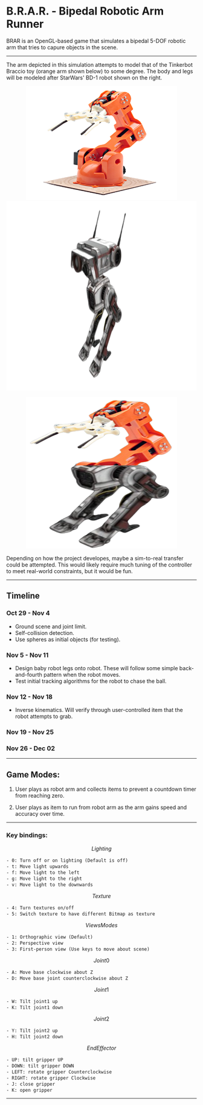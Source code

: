 # B.R.A.R. - Bipedal Robotic Arm Runner

BRAR is an OpenGL-based game that simulates a bipedal 5-DOF robotic arm that tries to capure objects in the scene. 

--- 

<!--p align="center" width="100%">
<img src="doc/gif/BRAR.gif" width="450" height="250" />
</p-->

The arm depicted in this simulation attempts to model that of the Tinkerbot Braccio toy (orange arm shown below) to some degree. The body and legs will be modeled after StarWars' BD-1 robot shown on the right.

<p align="center" width="100%">
<img src="doc/image/braccio_robot.png" width="400" height="300" />
<img src="doc/image/BD-1.png" width="600" height="500" />
</p>

<p align="center" width="100%">
<img src="doc/image/braccio_BD1.png" width="400" height="400" />
</p>

Depending on how the project developes, maybe a sim-to-real transfer could be attempted. This would likely require much tuning of the controller to meet real-world constraints, but it would be fun.

--- 

## Timeline 
### Oct 29 - Nov 4
- Ground scene and joint limit.
- Self-collision detection.
- Use spheres as initial objects (for testing).

### Nov 5 - Nov 11
- Design baby robot legs onto robot. These will follow some simple back-and-fourth pattern when the robot moves.
- Test initial tracking algorithms for the robot to chase the ball.

### Nov 12 - Nov 18
- Inverse kinematics. Will verify through user-controlled item that the robot attempts to grab.

### Nov 19 - Nov 25

### Nov 26 - Dec 02

--- 
## Game Modes:

1) User plays as robot arm and collects items to prevent a countdown timer from reaching zero.

2) User plays as item to run from robot arm as the arm gains speed and accuracy over time.

--- 

### Key bindings:

$$Lighting $$

    - 0: Turn off or on lighting (Default is off)
    - t: Move light upwards
    - f: Move light to the left
    - g: Move light to the right
    - v: Move light to the downwards


$$ Texture $$

    - 4: Turn textures on/off
    - 5: Switch texture to have different Bitmap as texture


$$ Views Modes $$

    - 1: Orthographic view (Default)
    - 2: Perspective view
    - 3: First-person view (Use keys to move about scene)


$$ Joint 0 $$

    - A: Move base clockwise about Z
    - D: Move base joint counterclockwise about Z


$$ Joint 1 $$

    - W: Tilt joint1 up
    - K: Tilt joint1 down


$$ Joint 2 $$

    - Y: Tilt joint2 up
    - H: Tilt joint2 down


$$ End Effector $$

    - UP: tilt gripper UP
    - DOWN: tilt gripper DOWN
    - LEFT: rotate gripper Counterclockwise
    - RIGHT: rotate gripper Clockwise
    - J: close gripper
    - K: open gripper

--- 
